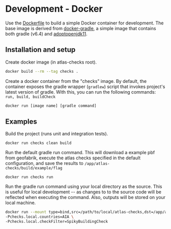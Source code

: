 # Development - Docker

Use the [Dockerfile](/Dockerfile) to build a simple Docker container for development. The base image is derived from
[docker-gradle](https://github.com/keeganwitt/docker-gradle), a simple image that contains 
both gradle (v6.4) and [adoptopenjdk11](https://github.com/AdoptOpenJDK/openjdk-docker).

## Installation and setup
Create docker image (in atlas-checks root).
```bash
docker build --rm --tag checks .
```

Create a docker container from the "checks" image. By default, the container exposes the gradle
wrapper (`gradlew`) script that invokes project's latest version of gradle. With this, you can
run the following commands: `run, build, buildCheck`
```bash
docker run [image name] [gradle command]
```


## Examples
Build the project (runs unit and integration tests).
```
docker run checks clean build
```

Run the default gradle run command. This will download a example pbf from geofabrik, execute the
atlas checks specified in the default configuration, and save the results to 
`/app/atlas-checks/build/example/flag`

```
docker run checks run
```

Run the gradle run command using your local directory as the source. This is useful for local
development -- as changes to to the source code will be reflected when executing the command. Also,
outputs will be stored on your local machine.
```bash
docker run --mount type=bind,src=/path/to/local/atlas-checks,dst=/app/atlas-checks checks run \
-Pchecks.local.countries=AIA \
-Pchecks.local.checkFilter=SpikyBuildingCheck
```
